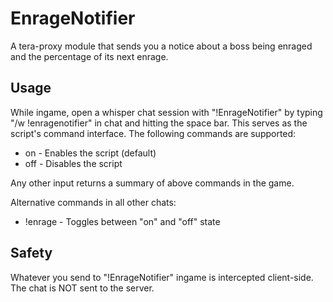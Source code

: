 # EnrageNotifier
A tera-proxy module that sends you a notice about a boss being enraged and the percentage of its next enrage.
  
## Usage  
While ingame, open a whisper chat session with "!EnrageNotifier" by typing "/w !enragenotifier" in chat and hitting the space bar.
This serves as the script's command interface. 
The following commands are supported:  
  
* on - Enables the script (default)  
* off - Disables the script  
  
Any other input returns a summary of above commands in the game.  
  
Alternative commands in all other chats:  
* !enrage - Toggles between "on" and "off" state  
  
## Safety
Whatever you send to "!EnrageNotifier" ingame is intercepted client-side. The chat is NOT sent to the server.
